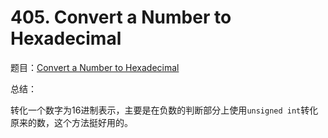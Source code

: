 # 405. Convert a Number to Hexadecimal

题目：[Convert a Number to Hexadecimal](https://leetcode.com/problems/convert-a-number-to-hexadecimal/description/)

总结：

转化一个数字为16进制表示，主要是在负数的判断部分上使用`unsigned int`转化原来的数，这个方法挺好用的。